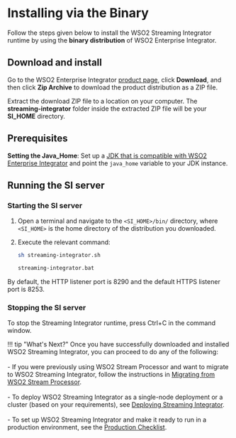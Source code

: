 # Installing via the Binary

Follow the steps given below to install the WSO2 Streaming Integrator runtime by using the <b>binary distribution</b> of WSO2 Enterprise Integrator.

## Download and install

Go to the WSO2 Enterprise Integrator [product page](https://wso2.com/integration/#), click **Download**, and then click **Zip Archive** to download the product distribution as a ZIP file.

Extract the download ZIP file to a location on your computer. The <b>streaming-integrator</b> folder inside the extracted ZIP file will be your <b>SI_HOME</b> directory.

## Prerequisites

**Setting the Java_Home**: Set up a [JDK that is compatible with WSO2 Enterprise Integrator](../install_prerequisites/#environment-compatibility) and point the `java_home` variable to your JDK instance.

## Running the SI server

### Starting the SI server

1.  Open a terminal and navigate to the `<SI_HOME>/bin/` directory, where `<SI_HOME>` is the home directory of the distribution you downloaded.

2.  Execute the relevant command:

    ```bash tab='On MacOS/Linux/CentOS'
    sh streaming-integrator.sh
    ```
    
    ```bash tab='On Windows'
    streaming-integrator.bat
    ```
      
By default, the HTTP listener port is 8290 and the default HTTPS listener port is 8253.

### Stopping the SI server

To stop the Streaming Integrator runtime, press Ctrl+C in the command window.

!!! tip "What's Next?"
    Once you have successfully downloaded and installed WSO2 Streaming Integrator, you can proceed to do any of the following:<br/><br/>
    - If you were previously using WSO2 Stream Processor and want to migrate to WSO2 Streaming Integrator, follow the instructions in [Migrating from WSO2 Stream Processor](migrating-from-stream-processor.md).<br/><br/>
    - To deploy WSO2 Streaming Integrator as a single-node deployment or a cluster (based on your requirements), see [Deploying Streaming Integrator](deployment-guide.md).<br/><br/>
    - To set up WSO2 Streaming Integrator and make it ready to run in a production environment, see the [Production Checklist](production-checklist.md).<br/><br/>

